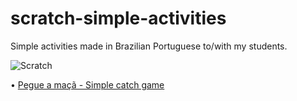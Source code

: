# scratch-simple-activities
Simple activities made in Brazilian Portuguese to/with my students.

![Scratch](https://juniortech.org/wp-content/uploads/2020/09/Scratch-cat-logo-300x300px.png) 

• [Pegue a maçã - Simple catch game](https://scratch.mit.edu/projects/1138353670/)
